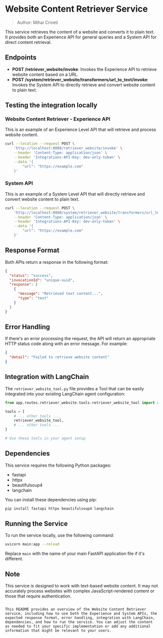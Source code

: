 # Website Content Retriever Service

> Author: Mihai Criveti

This service retrieves the content of a website and converts it to plain text. It provides both an Experience API for general queries and a System API for direct content retrieval.

## Endpoints

- **POST /retriever_website/invoke**: Invokes the Experience API to retrieve website content based on a URL.
- **POST /system/retriever_website/transformers/url_to_text/invoke**: Invokes the System API to directly retrieve and convert website content to plain text.

## Testing the integration locally

### Website Content Retriever - Experience API

This is an example of an Experience Level API that will retrieve and process website content.

```bash
curl --location --request POST \
    'http://localhost:8080/retriever_website/invoke' \
    --header 'Content-Type: application/json' \
    --header 'Integrations-API-Key: dev-only-token' \
    --data '{
        "url": "https://example.com"
    }'
```

### System API

This is an example of a System Level API that will directly retrieve and convert website content to plain text.

```bash
curl --location --request POST \
    'http://localhost:8080/system/retriever_website/transformers/url_to_text/invoke' \
    --header 'Content-Type: application/json' \
    --header 'Integrations-API-Key: dev-only-token' \
    --data '{
        "url": "https://example.com"
    }'
```

## Response Format

Both APIs return a response in the following format:

```json
{
  "status": "success",
  "invocationId": "unique-uuid",
  "response": [
    {
      "message": "Retrieved text content...",
      "type": "text"
    }
  ]
}
```

## Error Handling

If there's an error processing the request, the API will return an appropriate HTTP status code along with an error message. For example:

```json
{
  "detail": "Failed to retrieve website content"
}
```

## Integration with LangChain

The `retriever_website_tool.py` file provides a Tool that can be easily integrated into your existing LangChain agent configuration:

```python
from app.routes.retriever_website.tools.retriever_website_tool import retriever_website_tool

tools = [
    # ... other tools ...
    retriever_website_tool,
    # ... other tools ...
]

# Use these tools in your agent setup
```

## Dependencies

This service requires the following Python packages:

- fastapi
- httpx
- beautifulsoup4
- langchain

You can install these dependencies using pip:

```bash
pip install fastapi httpx beautifulsoup4 langchain
```

## Running the Service

To run the service locally, use the following command:

```bash
uvicorn main:app --reload
```

Replace `main` with the name of your main FastAPI application file if it's different.

## Note

This service is designed to work with text-based website content. It may not accurately process websites with complex JavaScript-rendered content or those that require authentication.
```

This README provides an overview of the Website Content Retriever service, including how to use both the Experience and System APIs, the expected response format, error handling, integration with LangChain, dependencies, and how to run the service. You can adjust the content as needed to fit your specific implementation or add any additional information that might be relevant to your users.
